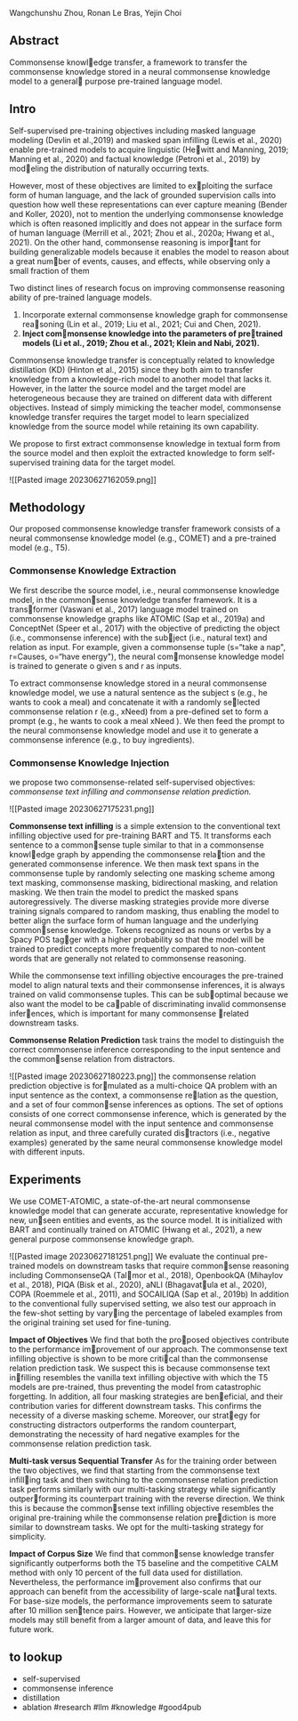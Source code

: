 
Wangchunshu Zhou, Ronan Le Bras, Yejin Choi

## Abstract
Commonsense knowledge transfer, a framework to transfer the
commonsense knowledge stored in a neural commonsense knowledge model to a general purpose pre-trained language model. 

## Intro
Self-supervised pre-training objectives including masked language modeling (Devlin et al.,2019) and masked span infilling (Lewis et al., 2020) enable pre-trained models to acquire linguistic (Hewitt and Manning, 2019; Manning et al., 2020) and factual knowledge (Petroni et al., 2019) by modeling the distribution of naturally occurring texts.

However, most of these objectives are limited to exploiting the surface form of human language, and the lack of grounded supervision calls into question how well these representations can ever capture meaning (Bender and Koller, 2020), not to mention the underlying commonsense knowledge which is often reasoned implicitly and does not appear in the surface form of human language (Merrill et al., 2021; Zhou et al., 2020a; Hwang et al., 2021). On the other hand, commonsense reasoning is important for building generalizable models because it enables the model to reason about a great number of events, causes, and effects, while observing only a small fraction of them

Two distinct lines of research focus on improving commonsense reasoning ability of pre-trained language models.
1. Incorporate external commonsense knowledge graph for commonsense reasoning (Lin et al., 2019; Liu et al., 2021; Cui and Chen, 2021). 
2. **Inject commonsense knowledge into the parameters of pretrained models (Li et al., 2019; Zhou et al., 2021; Klein and Nabi, 2021).**

Commonsense knowledge transfer is conceptually related to knowledge distillation (KD) (Hinton et al., 2015) since they both aim to transfer knowledge from a knowledge-rich model to another model that lacks it. However, in the latter the source model and the target model are heterogeneous because they are trained on different data with different objectives. Instead of simply mimicking the teacher model, commonsense knowledge transfer requires the target model to learn specialized knowledge from the source model while retaining its own capability.

We propose to first extract commonsense knowledge in textual form from the source model and then exploit the extracted knowledge to form self-supervised training data for the target model.

![[Pasted image 20230627162059.png]]

## Methodology
Our proposed commonsense knowledge transfer framework consists of a neural commonsense knowledge model (e.g., COMET) and a pre-trained model (e.g., T5).


### Commonsense Knowledge Extraction 
We first describe the source model, i.e., neural commonsense knowledge model, in the commonsense knowledge transfer framework. It is a transformer (Vaswani et al., 2017) language model trained on commonsense knowledge graphs like ATOMIC (Sap et al., 2019a) and ConceptNet (Speer et al., 2017) with the objective of predicting the object (i.e., commonsense inference) with the subject (i.e., natural text) and relation as input. For example, given a commonsense tuple (s=“take a nap", r=Causes, o=“have energy"), the neural commonsense knowledge model is trained to generate o given s and r as inputs.

To extract commonsense knowledge stored in a neural commonsense knowledge model, we use a natural sentence as the subject s (e.g., he wants to cook a meal) and concatenate it with a randomly selected commonsense relation r (e.g., xNeed) from a pre-defined set to form a prompt (e.g., he wants to cook a meal xNeed ). We then feed the prompt to the neural commonsense knowledge model and use it to generate a commonsense inference (e.g., to buy ingredients).

### Commonsense Knowledge Injection
we propose two commonsense-related self-supervised objectives: *commonsense text infilling and commonsense relation prediction.* 

![[Pasted image 20230627175231.png]]

**Commonsense text infilling** is a simple extension to the conventional text infilling objective used for pre-training BART and T5. It transforms each sentence to a commonsense tuple similar to that in a commonsense knowledge graph by appending the commonsense relation and the generated commonsense inference. We then mask text spans in the commonsense tuple by randomly selecting one masking scheme among text masking, commonsense masking, bidirectional masking, and relation masking. We then train the model to predict the masked spans autoregressively. The diverse masking strategies provide more diverse training signals compared to random masking, thus enabling the model to better align the surface form of human language and the underlying commonsense knowledge. Tokens recognized as nouns or verbs by a Spacy POS tagger with a higher probability so that the model will be trained to predict concepts more frequently compared to non-content words that are generally not related to commonsense reasoning.



While the commonsense text infilling objective encourages the pre-trained model to align natural texts and their commonsense inferences, it is always trained on valid commonsense tuples. This can be suboptimal because we also want the model to be capable of discriminating invalid commonsense inferences, which is important for many commonsense related downstream tasks.

**Commonsense Relation Prediction** task trains the model to distinguish the correct commonsense inference corresponding to the input sentence and the commonsense relation from distractors.

![[Pasted image 20230627180223.png]]
the commonsense relation prediction objective is formulated as a multi-choice QA problem with an input sentence as the context, a commonsense relation as the question, and a set of four commonsense inferences as options. The set of options
consists of one correct commonsense inference, which is generated by the neural commonsense model with the input sentence and commonsense relation as input, and three carefully curated distractors (i.e., negative examples) generated by the
same neural commonsense knowledge model with different inputs.

## Experiments
We use COMET-ATOMIC, a state-of-the-art neural commonsense knowledge model that can generate accurate, representative knowledge for new, unseen entities and events, as the source model. It is initialized with BART and continually trained on ATOMIC (Hwang et al., 2021), a new general purpose commonsense knowledge graph.

![[Pasted image 20230627181251.png]]
We evaluate the continual pre-trained models on downstream tasks that require commonsense reasoning including CommonsenseQA (Talmor et al., 2018), OpenbookQA (Mihaylov et al., 2018), PIQA (Bisk et al., 2020), aNLI (Bhagavatula et al., 2020), COPA (Roemmele et al., 2011), and SOCAILIQA (Sap et al., 2019b) In addition to the conventional fully supervised setting, we also test our approach in the few-shot setting by varying the percentage of labeled examples from the original training set used for fine-tuning.

**Impact of Objectives** We find that both the proposed objectives contribute to the performance improvement of our approach. The commonsense text infilling objective is shown to be more critical than the commonsense relation prediction task. We suspect this is because commonsense text infilling resembles the vanilla text infilling objective with which the T5 models are pre-trained, thus preventing the model from catastrophic forgetting. In addition, all four masking strategies are beneficial, and their contribution varies for different downstream tasks. This confirms the necessity of a diverse masking scheme. Moreover, our strategy for constructing distractors outperforms the random counterpart, demonstrating the necessity of hard negative examples for the commonsense relation prediction task. 

**Multi-task versus Sequential Transfer** As for the training order between the two objectives, we find that starting from the commonsense text infilling task and then switching to the commonsense relation prediction task performs similarly with our
multi-tasking strategy while significantly outperforming its counterpart training with the reverse direction. We think this is because the commonsense text infilling objective resembles the original pre-training while the commonsense relation prediction is more similar to downstream tasks. We opt for the multi-tasking strategy for simplicity.

**Impact of Corpus Size** We find that commonsense knowledge transfer significantly outperforms both the T5 baseline and the competitive CALM method with only 10 percent of the full data used for distillation. Nevertheless, the performance improvement also confirms that our approach can benefit from the accessibility of large-scale natural texts. For base-size models, the performance improvements seem to saturate after 10 million sentence pairs. However, we anticipate that larger-size models may still benefit from a larger amount of data, and leave this for future work. 


## to lookup
- self-supervised
- commonsense inference
- distillation
- ablation
#research #llm #knowledge #good4pub 